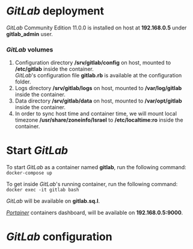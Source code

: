 # _GitLab_ deployment
_GitLab_ Community Edition 11.0.0 is installed on host at **192.168.0.5** under **gitlab_admin** user.  


### _GitLab_ volumes
1. Configuration directory **/srv/gitlab/config** on host, mounted to **/etc/gitlab** inside the container.  
_GitLab_'s configuration file **gitlab.rb** is available at the configuration folder.   
2. Logs directory **/srv/gitlab/logs** on host, mounted to **/var/log/gitlab** inside the container.  
3. Data directory **/srv/gitlab/data** on host, mounted to **/var/opt/gitlab** inside the container.  
4. In order to sync host time and container time, we will mount local timezone **/usr/share/zoneinfo/Israel** to **/etc/localtime:ro** inside the container.    


# Start _GitLab_
To start _GitLab_ as a container named **gitlab**, run the following command:  
`docker-compose up`  

To get inside _GitLab_'s running container, run the following command:  
`docker exec -it gitlab bash`  

_GitLab_ will be available on **gitlab.sq.l**.  

[_Portainer_](https://portainer.io/) containers dashboard, will be available on **192.168.0.5:9000**.  

# _GitLab_ configuration

